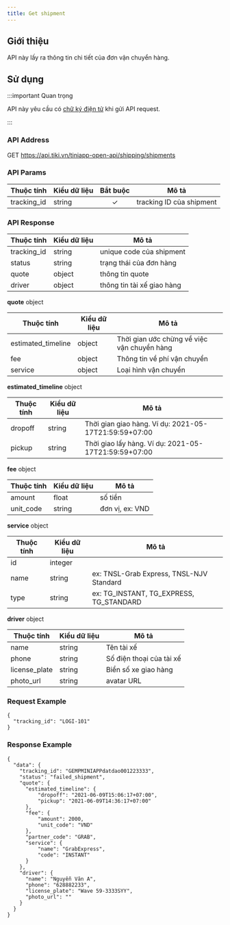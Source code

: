 ```yaml
---
title: Get shipment
---
```


## Giới thiệu

API này lấy ra thông tin chi tiết của đơn vận chuyển hàng.

## Sử dụng

:::important Quan trọng

API này yêu cầu có [chữ ký điện tử](../platform-api/calculate-signature) khi gửi API request.

:::

### API Address

GET https://api.tiki.vn/tiniapp-open-api/shipping/shipments

### API Params

| Thuộc tính  | Kiểu dữ liệu | Bắt buộc | Mô tả                    |
| ----------- | ------------ | :------: | ------------------------ |
| tracking_id | string       |    ✓     | tracking ID của shipment |

### API Response

| Thuộc tính  | Kiểu dữ liệu | Mô tả                      |
| ----------- | ------------ | -------------------------- |
| tracking_id | string       | unique code của shipment   |
| status      | string       | trạng thái của đơn hàng    |
| quote       | object       | thông tin quote            |
| driver      | object       | thông tin tài xế giao hàng |

**quote** object

| Thuộc tính         | Kiểu dữ liệu | Mô tả                                       |
| ------------------ | ------------ | ------------------------------------------- |
| estimated_timeline | object       | Thời gian ước chừng về việc vận chuyển hàng |
| fee                | object       | Thông tin về phí vận chuyển                 |
| service            | object       | Loại hình vận chuyển                        |

**estimated_timeline** object

| Thuộc tính | Kiểu dữ liệu | Mô tả                                                 |
| ---------- | ------------ | ----------------------------------------------------- |
| dropoff    | string       | Thời gian giao hàng. Ví dụ: 2021-05-17T21:59:59+07:00 |
| pickup     | string       | Thời giao lấy hàng. Ví dụ: 2021-05-17T21:59:59+07:00  |

**fee** object

| Thuộc tính | Kiểu dữ liệu | Mô tả           |
| ---------- | ------------ | --------------- |
| amount     | float        | số tiền         |
| unit_code  | string       | đơn vị, ex: VND |

**service** object

| Thuộc tính | Kiểu dữ liệu | Mô tả                                    |
| ---------- | ------------ | ---------------------------------------- |
| id         | integer      |                                          |
| name       | string       | ex: TNSL-Grab Express, TNSL-NJV Standard |
| type       | string       | ex: TG_INSTANT, TG_EXPRESS, TG_STANDARD  |

**driver** object

| Thuộc tính    | Kiểu dữ liệu | Mô tả                    |
| ------------- | ------------ | ------------------------ |
| name          | string       | Tên tài xế               |
| phone         | string       | Số điện thoại của tài xế |
| license_plate | string       | Biển số xe giao hàng     |
| photo_url     | string       | avatar URL               |

### Request Example

```
{
  "tracking_id": "LOGI-101"
}
```

### Response Example

```
{
  "data": {
    "tracking_id": "GEMPMINIAPPdatdao001223333",
    "status": "failed_shipment",
    "quote": {
      "estimated_timeline": {
          "dropoff": "2021-06-09T15:06:17+07:00",
          "pickup": "2021-06-09T14:36:17+07:00"
      },
      "fee": {
          "amount": 2000,
          "unit_code": "VND"
      },
      "partner_code": "GRAB",
      "service": {
          "name": "GrabExpress",
          "code": "INSTANT"
      }
    },
    "driver": {
      "name": "Nguyễn Văn A",
      "phone": "628882233",
      "license_plate": "Wave 59-3333SYY",
      "photo_url": ""
    }
  }
}
```
